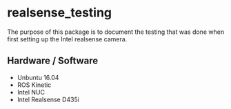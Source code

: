 # realsense_testing

The purpose of this package is to document the testing that was done when first setting up the Intel realsense camera.
## Hardware / Software
- Unbuntu 16.04
- ROS Kinetic
- Intel NUC
- Intel Realsense D435i
